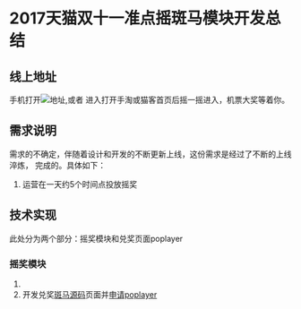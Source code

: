 # 2017天猫双十一准点摇斑马模块开发总结
## 线上地址
手机打开![地址](https://pages.tmall.com/wow/lafite/act/20171111pre),或者
进入打开手淘或猫客首页后摇一摇进入，机票大奖等着你。
## 需求说明
需求的不确定，伴随着设计和开发的不断更新上线，这份需求是经过了不断的上线淬炼，
完成的。具体如下：
1. 运营在一天约5个时间点投放摇奖
## 技术实现
此处分为两个部分：摇奖模块和兑奖页面poplayer
### 摇奖模块
1. 
1. 开发兑奖[斑马源码]()页面并[申请poplayer]()
### 
